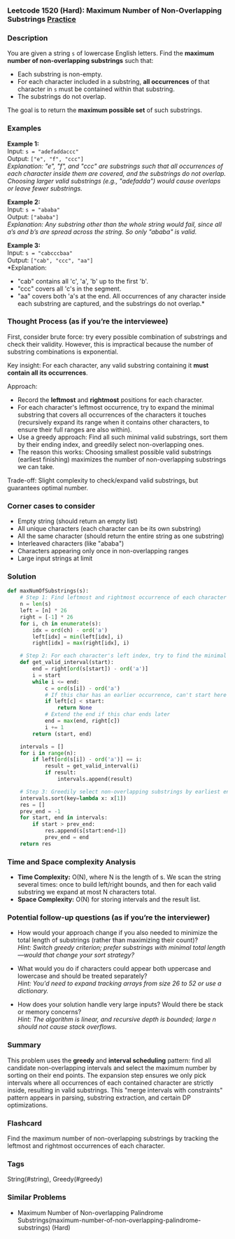 ### Leetcode 1520 (Hard): Maximum Number of Non-Overlapping Substrings [Practice](https://leetcode.com/problems/maximum-number-of-non-overlapping-substrings)

### Description  
You are given a string `s` of lowercase English letters. Find the **maximum number of non-overlapping substrings** such that:
- Each substring is non-empty.
- For each character included in a substring, **all occurrences** of that character in `s` must be contained within that substring.
- The substrings do not overlap.

The goal is to return the **maximum possible set** of such substrings.

### Examples  

**Example 1:**  
Input: `s = "adefaddaccc"`  
Output: `["e", "f", "ccc"]`  
*Explanation: "e", "f", and "ccc" are substrings such that all occurrences of each character inside them are covered, and the substrings do not overlap. Choosing larger valid substrings (e.g., "adefadda") would cause overlaps or leave fewer substrings.*

**Example 2:**  
Input: `s = "ababa"`  
Output: `["ababa"]`  
*Explanation: Any substring other than the whole string would fail, since all a’s and b’s are spread across the string. So only "ababa" is valid.*

**Example 3:**  
Input: `s = "cabcccbaa"`  
Output: `["cab", "ccc", "aa"]`  
*Explanation:  
- "cab" contains all 'c', 'a', 'b' up to the first 'b'.  
- "ccc" covers all 'c's in the segment.  
- "aa" covers both 'a's at the end.
All occurrences of any character inside each substring are captured, and the substrings do not overlap.*

### Thought Process (as if you’re the interviewee)  
First, consider brute force: try every possible combination of substrings and check their validity. However, this is impractical because the number of substring combinations is exponential.

Key insight: For each character, any valid substring containing it **must contain all its occurrences**.

Approach:
- Record the **leftmost** and **rightmost** positions for each character.
- For each character's leftmost occurrence, try to expand the minimal substring that covers all occurrences of the characters it touches (recursively expand its range when it contains other characters, to ensure their full ranges are also within).
- Use a greedy approach: Find all such minimal valid substrings, sort them by their ending index, and greedily select non-overlapping ones.
- The reason this works: Choosing smallest possible valid substrings (earliest finishing) maximizes the number of non-overlapping substrings we can take.

Trade-off: Slight complexity to check/expand valid substrings, but guarantees optimal number.

### Corner cases to consider  
- Empty string (should return an empty list)
- All unique characters (each character can be its own substring)
- All the same character (should return the entire string as one substring)
- Interleaved characters (like "ababa")
- Characters appearing only once in non-overlapping ranges
- Large input strings at limit

### Solution

```python
def maxNumOfSubstrings(s):
    # Step 1: Find leftmost and rightmost occurrence of each character
    n = len(s)
    left = [n] * 26
    right = [-1] * 26
    for i, ch in enumerate(s):
        idx = ord(ch) - ord('a')
        left[idx] = min(left[idx], i)
        right[idx] = max(right[idx], i)

    # Step 2: For each character's left index, try to find the minimal valid substring
    def get_valid_interval(start):
        end = right[ord(s[start]) - ord('a')]
        i = start
        while i <= end:
            c = ord(s[i]) - ord('a')
            # If this char has an earlier occurrence, can't start here
            if left[c] < start:
                return None
            # Extend the end if this char ends later
            end = max(end, right[c])
            i += 1
        return (start, end)

    intervals = []
    for i in range(n):
        if left[ord(s[i]) - ord('a')] == i:
            result = get_valid_interval(i)
            if result:
                intervals.append(result)

    # Step 3: Greedily select non-overlapping substrings by earliest end
    intervals.sort(key=lambda x: x[1])
    res = []
    prev_end = -1
    for start, end in intervals:
        if start > prev_end:
            res.append(s[start:end+1])
            prev_end = end
    return res
```

### Time and Space complexity Analysis  

- **Time Complexity:** O(N), where N is the length of s. We scan the string several times: once to build left/right bounds, and then for each valid substring we expand at most N characters total.
- **Space Complexity:** O(N) for storing intervals and the result list.

### Potential follow-up questions (as if you’re the interviewer)  

- How would your approach change if you also needed to minimize the total length of substrings (rather than maximizing their count)?  
  *Hint: Switch greedy criterion; prefer substrings with minimal total length—would that change your sort strategy?*

- What would you do if characters could appear both uppercase and lowercase and should be treated separately?  
  *Hint: You'd need to expand tracking arrays from size 26 to 52 or use a dictionary.*

- How does your solution handle very large inputs? Would there be stack or memory concerns?  
  *Hint: The algorithm is linear, and recursive depth is bounded; large n should not cause stack overflows.*

### Summary
This problem uses the **greedy** and **interval scheduling** pattern: find all candidate non-overlapping intervals and select the maximum number by sorting on their end points. The expansion step ensures we only pick intervals where all occurrences of each contained character are strictly inside, resulting in valid substrings. This "merge intervals with constraints" pattern appears in parsing, substring extraction, and certain DP optimizations.


### Flashcard
Find the maximum number of non-overlapping substrings by tracking the leftmost and rightmost occurrences of each character.

### Tags
String(#string), Greedy(#greedy)

### Similar Problems
- Maximum Number of Non-overlapping Palindrome Substrings(maximum-number-of-non-overlapping-palindrome-substrings) (Hard)